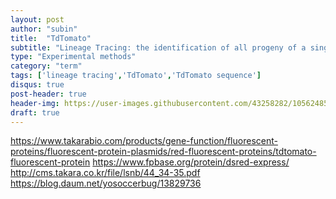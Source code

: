 ```yaml
---
layout: post
author: "subin"
title:  "TdTomato"
subtitle: "Lineage Tracing: the identification of all progeny of a single cell."
type: "Experimental methods"
category: "term"
tags: ['lineage tracing','TdTomato','TdTomato sequence']
disqus: true
post-header: true
header-img: https://user-images.githubusercontent.com/43258282/105624857-2f69ba80-5e68-11eb-83ee-14a55783cb6d.jpg
draft: true
---
```


https://www.takarabio.com/products/gene-function/fluorescent-proteins/fluorescent-protein-plasmids/red-fluorescent-proteins/tdtomato-fluorescent-protein
https://www.fpbase.org/protein/dsred-express/
http://cms.takara.co.kr/file/lsnb/44_34-35.pdf
https://blog.daum.net/yosoccerbug/13829736